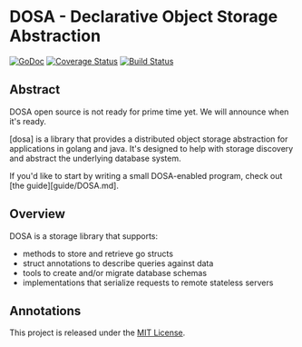 # DOSA - Declarative Object Storage Abstraction

[![GoDoc][doc-img]][doc]
[![Coverage Status][cov-img]][cov]
[![Build Status][ci-img]][ci]

## Abstract

DOSA open source is not ready for prime time yet. We will announce when it's ready.

[dosa] is a library that provides a distributed
object storage abstraction for applications in golang and
java. It's designed to help with storage discovery and
abstract the underlying database system.

If you'd like to start by writing a small DOSA-enabled
program, check out [the guide][guide/DOSA.md].

## Overview

DOSA is a storage library that supports:

 * methods to store and retrieve go structs
 * struct annotations to describe queries against data
 * tools to create and/or migrate database schemas
 * implementations that serialize requests to remote stateless servers

## Annotations

This project is released under the [MIT License](LICENSE.txt).

[doc-img]: https://godoc.org/github.com/uber/dosa-go?status.svg
[doc]: https://godoc.org/github.com/uber/dosa-go
[ci-img]: https://travis-ci.com/uber-go/dosa.svg?token=zQquuxnrcfs8yizJ2Dcp&branch=master
[ci]: https://travis-ci.com/uber/dosa-go
[cov-img]: https://coveralls.io/repos/uber/dosa-go/badge.svg?branch=master&service=github
[cov]: https://coveralls.io/github/uber/dosa-go?branch=master
